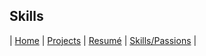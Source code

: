 ## Skills

| [Home](index.html) | [Projects](projects.md) | [Resumé](resume.md) | [Skills/Passions](skills.md) |